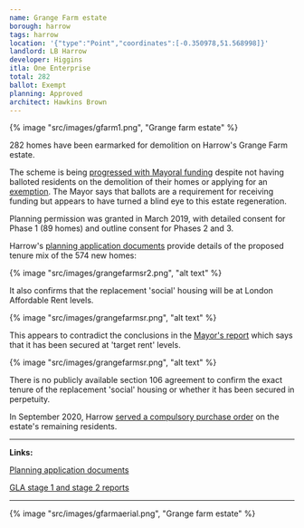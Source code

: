 ```yaml
---
name: Grange Farm estate 
borough: harrow
tags: harrow
location: '{"type":"Point","coordinates":[-0.350978,51.568998]}'
landlord: LB Harrow
developer: Higgins
itla: One Enterprise
total: 282
ballot: Exempt
planning: Approved
architect: Hawkins Brown
---
```

{% image "src/images/gfarm1.png", "Grange farm estate" %}

282 homes have been earmarked for demolition on Harrow's Grange Farm estate.

The scheme is being [progressed with Mayoral funding](/approved/funding) despite not having balloted residents on the demolition of their homes or applying for an [exemption](/approved/ballotexemptions). The Mayor says that ballots are a requirement for receiving funding but appears to have turned a blind eye to this estate regeneration. 

Planning permission was granted in March 2019, with detailed consent for Phase 1 (89 homes) and outline consent for Phases 2 and 3.

Harrow's [planning application documents](https://planningsearch.harrow.gov.uk/civica/Resource/Civica/Handler.ashx/Doc/pagestream?cd=inline&pdf=true&docno=10424727) provide details of the proposed tenure mix of the 574 new homes:

{% image "src/images/grangefarmsr2.png",  "alt text" %}

It also confirms that the replacement 'social' housing will be at London Affordable Rent levels.

{% image "src/images/grangefarmsr.png",  "alt text" %}

This appears to contradict the conclusions in the [Mayor's report](https://www.london.gov.uk/sites/default/files/public%3A//public%3A//PAWS/media_id_460660///grange_farm_estate_report.pdf) which says that it has been secured at 'target rent' levels.

{% image "src/images/grangefarmsr.png",  "alt text" %}

There is no publicly available section 106 agreement to confirm the exact tenure of the replacement 'social' housing or whether it has been secured in perpetuity.

In September 2020, Harrow [served a compulsory purchase order](https://www.harrow.gov.uk/housing-property/grange-farm-estate/2) on the estate's remaining residents.

---

__Links:__

[Planning application documents](https://planningsearch.harrow.gov.uk/planning/search-applications#VIEW?RefType=GFPlanning&KeyNo=852234&KeyText=Subject)

[GLA stage 1 and stage 2 reports](https://www.london.gov.uk/sites/default/files/public%3A//public%3A//PAWS/media_id_460660///grange_farm_estate_report.pdf)

---

 {% image "src/images/gfarmaerial.png", "Grange farm estate" %}